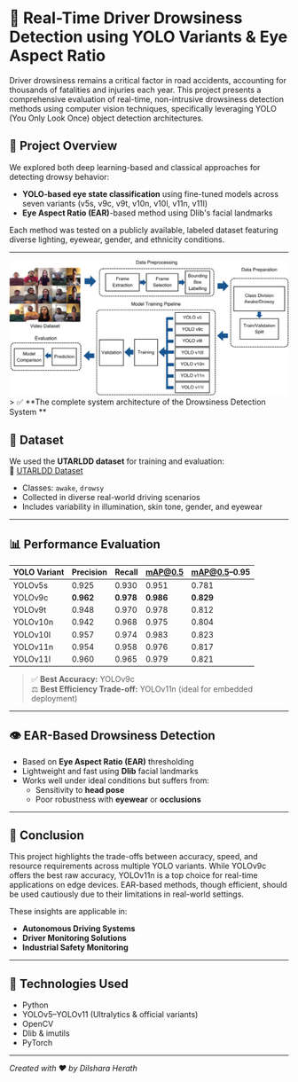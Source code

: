 # 🛑 Real-Time Driver Drowsiness Detection using YOLO Variants & Eye Aspect Ratio

Driver drowsiness remains a critical factor in road accidents, accounting for thousands of fatalities and injuries each year. This project presents a comprehensive evaluation of real-time, non-intrusive drowsiness detection methods using computer vision techniques, specifically leveraging YOLO (You Only Look Once) object detection architectures.

## 🧠 Project Overview

We explored both deep learning-based and classical approaches for detecting drowsy behavior:
- **YOLO-based eye state classification** using fine-tuned models across seven variants (v5s, v9c, v9t, v10n, v10l, v11n, v11l)
- **Eye Aspect Ratio (EAR)**-based method using Dlib's facial landmarks

Each method was tested on a publicly available, labeled dataset featuring diverse lighting, eyewear, gender, and ethnicity conditions.

---

<img src="assests/system2.png" width='1000'>
> ✅ **The complete system architecture of the Drowsiness Detection System **  

## 📂 Dataset

We used the **UTARLDD dataset** for training and evaluation:  
🔗 [UTARLDD Dataset](https://sites.google.com/view/utarldd/home?authuser=0)

- Classes: `awake`, `drowsy`
- Collected in diverse real-world driving scenarios
- Includes variability in illumination, skin tone, gender, and eyewear

---

## 📊 Performance Evaluation

| YOLO Variant | Precision | Recall | mAP@0.5 | mAP@0.5–0.95 |
|--------------|-----------|--------|---------|--------------|
| YOLOv5s      | 0.925     | 0.930  | 0.951   | 0.781        |
| YOLOv9c      | **0.962** | **0.978**  | **0.986**   | **0.829**        |
| YOLOv9t      | 0.948     | 0.970  | 0.978   | 0.812        |
| YOLOv10n     | 0.942     | 0.968  | 0.975   | 0.804        |
| YOLOv10l     | 0.957     | 0.974  | 0.983   | 0.823        |
| YOLOv11n     | 0.954     | 0.958  | 0.976   | 0.817        |
| YOLOv11l     | 0.960     | 0.965  | 0.979   | 0.821        |

> ✅ **Best Accuracy:** YOLOv9c  
> ⚖️ **Best Efficiency Trade-off:** YOLOv11n (ideal for embedded deployment)

---

## 👁️ EAR-Based Drowsiness Detection

- Based on **Eye Aspect Ratio (EAR)** thresholding
- Lightweight and fast using **Dlib** facial landmarks
- Works well under ideal conditions but suffers from:
  - Sensitivity to **head pose**
  - Poor robustness with **eyewear** or **occlusions**

---


## 📌 Conclusion

This project highlights the trade-offs between accuracy, speed, and resource requirements across multiple YOLO variants. While YOLOv9c offers the best raw accuracy, YOLOv11n is a top choice for real-time applications on edge devices. EAR-based methods, though efficient, should be used cautiously due to their limitations in real-world settings.

These insights are applicable in:
- **Autonomous Driving Systems**
- **Driver Monitoring Solutions**
- **Industrial Safety Monitoring**

---


## 🔧 Technologies Used

- Python
- YOLOv5–YOLOv11 (Ultralytics & official variants)
- OpenCV
- Dlib & imutils
- PyTorch

---

*Created with ❤️ by Dilshara Herath*
